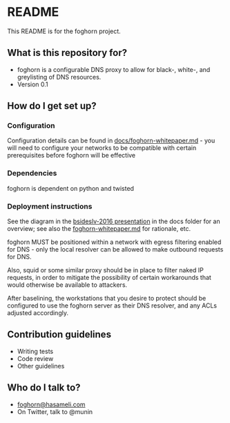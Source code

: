 # README

This README is for the foghorn project.

## What is this repository for?

* foghorn is a configurable DNS proxy to allow for black-, white-, and greylisting of DNS resources.
* Version 0.1

## How do I get set up?

### Configuration
Configuration details can be found in [docs/foghorn-whitepaper.md](https://github.com/hasameli/foghorn/blob/master/docs/foghorn-whitepaper.md) -
you will need to configure your networks to be compatible with certain 
prerequisites before foghorn will be effective

### Dependencies
foghorn is dependent on python and twisted

### Deployment instructions
See the diagram in the
[bsideslv-2016 presentation](https://github.com/hasameli/foghorn/raw/master/docs/bsides-preso.pdf)
in the docs folder for an overview; see also the
[foghorn-whitepaper.md](https://github.com/hasameli/foghorn/blob/master/docs/foghorn-whitepaper.md)
for rationale, etc.

foghorn MUST be positioned within a network with egress filtering 
enabled for DNS - only the local resolver can be allowed to make 
outbound requests for DNS.

Also, squid or some similar proxy should be in place to filter naked IP 
requests, in order to mitigate the possibility of certain workarounds 
that would otherwise be available to attackers.

After baselining, the workstations that you desire to protect should be 
configured to use the foghorn server as their DNS resolver, and any ACLs 
adjusted accordingly. 


## Contribution guidelines

* Writing tests
* Code review
* Other guidelines

## Who do I talk to?

* foghorn@hasameli.com
* On Twitter, talk to @munin
